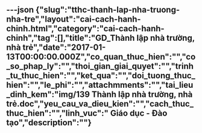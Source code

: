 ---json
{"slug":"tthc-thanh-lap-nha-truong-nha-tre","layout":"cai-cach-hanh-chinh.html","category":"cai-cach-hanh-chinh","tag":[],"title":"GD_Thành lập nhà trường, nhà trẻ","date":"2017-01-13T00:00:00.000Z","co_quan_thuc_hien":"","co_so_phap_ly":"","thoi_gian_giai_quyet":"","trinh_tu_thuc_hien":"","ket_qua":"","doi_tuong_thuc_hien":"","le_phi":"","attachmments":"","tai_lieu_dinh_kem":"img/139 Thành lập nhà trường, nhà trẻ.doc","yeu_cau_va_dieu_kien":"","cach_thuc_thuc_hien":"","linh_vuc":" Giáo dục - Đào tạo","description":""}
---

